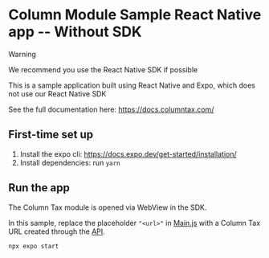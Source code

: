 # Column Module Sample React Native app -- Without SDK

> [!WARNING]
> We recommend you use the React Native SDK if possible


This is a sample application built using React Native and Expo, which does not use our React Native SDK

See the full documentation here: https://docs.columntax.com/

## First-time set up

1. Install the expo cli: https://docs.expo.dev/get-started/installation/
1. Install dependencies: run `yarn`

## Run the app

The Column Tax module is opened via WebView in the SDK.

In this sample, replace the placeholder `"<url>"` in [Main.js](https://github.com/column-tax/column-react-native-sample/blob/main/Main.js#L8) with a Column Tax URL
created through the [API](https://docs.columntax.com/reference/express-initialize-tax-filing).

```
npx expo start
```
